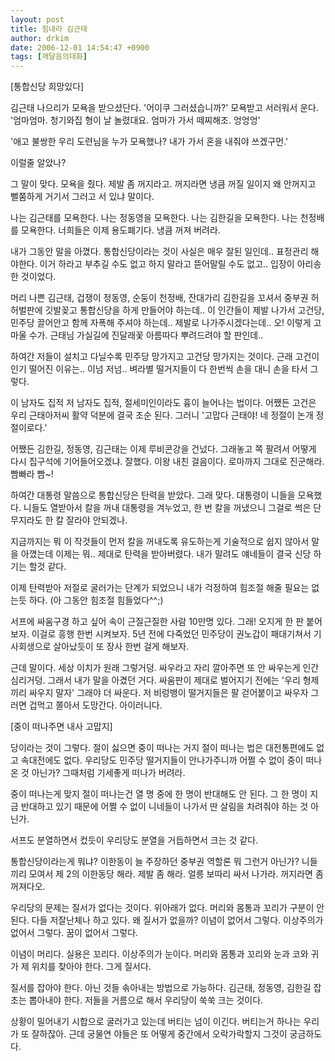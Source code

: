 ```yaml
---
layout: post
title: 힘내라 김근태
author: drkim
date: 2006-12-01 14:54:47 +0900
tags: [깨달음의대화]
---
```

[통합신당 희망있다]
  

  
김근태 나으리가 모욕을 받으셨단다. '어이쿠 그러셨습니까?' 모욕받고 서러워서 운다. '엄마엄마. 청기와집 형이 날 놀렸대요. 엄마가 가서 떼찌해조. 엉엉엉'
  

  
'애고 불쌍한 우리 도련님을 누가 모욕했나? 내가 가서 혼을 내줘야 쓰겠구먼.' 
  

  
이럴줄 알았나? 
  

  
그 말이 맞다. 모욕을 줬다. 제발 좀 꺼지라고. 꺼지라면 냉큼 꺼질 일이지 왜 안꺼지고 뻘쭘하게 거기서 그러고 서 있냐 말이다. 
  

  
나는 김근태를 모욕한다. 나는 정동영을 모욕한다. 나는 김한길을 모욕한다. 나는 천정배를 모욕한다. 너희들은 이제 용도폐기다. 냉큼 꺼져 버려라. 
  

  
내가 그동안 말을 아꼈다. 통합신당이라는 것이 사실은 매우 잘된 일인데.. 표정관리 해야한다. 이거 하라고 부추길 수도 없고 하지 말라고 뜯어말릴 수도 없고.. 입장이 아리송한 것이었다. 
  

  
머리 나쁜 김근태, 겁쟁이 정동영, 순둥이 천정배, 잔대가리 김한길을 꼬셔서 중부권 허허벌판에 깃발꽂고 통합신당을 하게 만들어야 하는데.. 이 인간들이 제발 나가서 고건당, 민주당 끌어안고 함께 자폭해 주셔야 하는데.. 제발로 나가주시겠다는데.. 오! 이렇게 고마울 수가. 근태님 가실길에 진달래꽃 아름따다 뿌려드려야 할 판인데..
  

  
하여간 저들이 설치고 다닐수록 민주당 망가지고 고건당 망가지는 것이다. 근래 고건이 인기 떨어진 이유는.. 이넘 저넘.. 벼라별 떨거지들이 다 한번씩 손을 대니 손을 타서 그렇다. 
  

  
이 남자도 집적 저 남자도 집적, 절세미인이라도 흉이 늘어나는 법이다. 어쨌든 고건은 우리 근태아저씨 활약 덕분에 결국 조순 된다. 그러니 '고맙다 근태야! 네 정절이 논개 정절이로다.' 
  

  
어쨌든 김한길, 정동영, 김근태는 이제 루비콘강을 건넜다. 그래놓고 쪽 팔려서 어떻게 다시 집구석에 기어들어오겠냐. 잘했다. 이왕 내친 걸음이다. 로마까지 그대로 진군해라. 빰빠라 빰~!
  

  
하여간 대통령 말씀으로 통합신당은 탄력을 받았다. 그래 맞다. 대통령이 니들을 모욕했다. 니들도 열받아서 칼을 꺼내 대통령을 겨누었고, 한 번 칼을 꺼냈으니 그걸로 썩은 단무지라도 한 칼 잘라야 안되겠나. 
  

  
지금까지는 뭐 이 작것들이 먼저 칼을 꺼내도록 유도하는게 기술적으로 쉽지 않아서 말을 아꼈는데 이제는 뭐.. 제대로 탄력을 받아버렸다. 내가 말려도 얘네들이 결국 신당 하기는 할것 같다. 
  

  
이제 탄력받아 저절로 굴러가는 단계가 되었으니 내가 걱정하여 힘조절 해줄 필요는 없는듯 하다. (아 그동안 힘조절 힘들었다^^;)
  

  
서프에 싸움구경 하고 싶어 속이 근질근질한 사람 10만명 있다. 그래! 오지게 한 판 붙어보자. 이걸로 흥행 한번 시켜보자. 5년 전에 다죽었던 민주당이 권노갑이 패대기쳐서 기사회생으로 살아났듯이 또 장사 한번 걸게 해보자. 
  

  
근데 말이다. 세상 이치가 원래 그렇거덩. 싸우라고 자리 깔아주면 또 안 싸우는게 인간심리거덩. 그래서 내가 말을 아겼던 거다. 싸움판이 제대로 벌어지기 전에는 '우리 형제끼리 싸우지 말자' 그래야 더 싸운다. 저 비렁뱅이 떨거지들은 팔 걷어붙이고 싸우자 그러면 겁먹고 쫄아서 도망간다. 아이러니다. 
  

  
[중이 떠나주면 내사 고맙지]
  

  
당이라는 것이 그렇다. 절이 싫으면 중이 떠나는 거지 절이 떠나는 법은 대전통편에도 없고 속대전에도 없다. 우리당도 민주당 떨거지들이 안나가주니까 어쩔 수 없이 중이 떠나온 것 아닌가? 그때처럼 기세좋게 떠나가 버려라. 
  

  
중이 떠나는게 맞지 절이 떠나는건 열 명 중에 한 명이 반대해도 안 된다. 그 한 명이 지금 반대하고 있기 때문에 어쩔 수 없이 니네들이 나가서 딴 살림을 차려줘야 하는 것 아닌가. 
  

  
서프도 분열하면서 컸듯이 우리당도 분열을 거듭하면서 크는 것 같다. 
  

  
통합신당이라는게 뭐냐? 이한동이 늘 주장하던 중부권 역할론 뭐 그런거 아닌가? 니들끼리 모여서 제 2의 이한동당 해라. 제발 좀 해라. 얼릉 보따리 싸서 나가라. 꺼지라면 좀 꺼져다오.
  

  
우리당의 문제는 질서가 없다는 것이다. 위아래가 없다. 머리와 몸통과 꼬리가 구분이 안 된다. 다들 저잘난체나 하고 있다. 왜 질서가 없을까? 이념이 없어서 그렇다. 이상주의가 없어서 그렇다. 꿈이 없어서 그렇다. 
  

  
이념이 머리다. 실용은 꼬리다. 이상주의가 눈이다. 머리와 몸통과 꼬리와 눈과 코와 귀가 제 위치를 찾아야 한다. 그게 질서다. 
  

  
질서를 잡아야 한다. 아닌 것들 솎아내는 방법으로 가능하다. 김근태, 정동영, 김한길 잡초는 뽑아내야 한다. 저들을 거름으로 해서 우리당이 쑥쑥 크는 것이다. 
  

  
상황이 밀어내기 시합으로 굴러가고 있는데 버티는 넘이 이긴다. 버티는거 하나는 우리가 또 잘하잖아. 근데 궁물연 야들은 또 어떻게 중간에서 오락가락할지 그것이 궁금하도다.